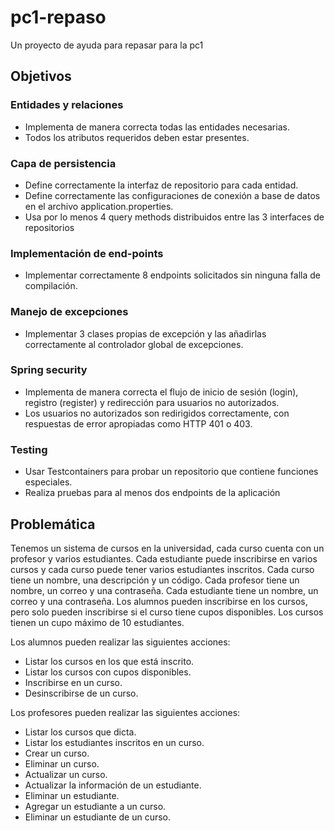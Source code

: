 # pc1-repaso
Un proyecto de ayuda para repasar para la pc1

## Objetivos

### Entidades y relaciones
* Implementa de manera correcta todas las entidades necesarias.
* Todos los atributos requeridos deben estar presentes.

### Capa de persistencia
* Define correctamente la interfaz de repositorio para cada entidad.
* Define correctamente las configuraciones de conexión a base de datos en el archivo application.properties.
* Usa por lo menos 4 query methods distribuidos entre las 3 interfaces de repositorios

### Implementación de end-points
* Implementar correctamente 8 endpoints solicitados sin ninguna falla de compilación.

### Manejo de excepciones
* Implementar 3 clases propias de excepción y las añadirlas correctamente al controlador global de excepciones.

### Spring security
* Implementa de manera correcta el flujo de inicio de sesión (login), registro (register) y redirección para usuarios no autorizados.
* Los usuarios no autorizados son redirigidos correctamente, con respuestas de error apropiadas como HTTP 401 o 403.

### Testing
* Usar Testcontainers para probar un repositorio que contiene funciones especiales.
* Realiza pruebas para al menos dos endpoints de la aplicación

## Problemática

Tenemos un sistema de cursos en la universidad, cada curso cuenta con un profesor y varios estudiantes. Cada estudiante puede inscribirse en varios cursos y cada curso puede tener varios estudiantes inscritos. Cada curso tiene un nombre, una descripción y un código. Cada profesor tiene un nombre, un correo y una contraseña. Cada estudiante tiene un nombre, un correo y una contraseña.
Los alumnos pueden inscribirse en los cursos, pero solo pueden inscribirse si el curso tiene cupos disponibles. Los cursos tienen un cupo máximo de 10 estudiantes.

Los alumnos pueden realizar las siguientes acciones:
* Listar los cursos en los que está inscrito.
* Listar los cursos con cupos disponibles.
* Inscribirse en un curso.
* Desinscribirse de un curso.

Los profesores pueden realizar las siguientes acciones:
* Listar los cursos que dicta.
* Listar los estudiantes inscritos en un curso.
* Crear un curso.
* Eliminar un curso.
* Actualizar un curso.
* Actualizar la información de un estudiante.
* Eliminar un estudiante.
* Agregar un estudiante a un curso.
* Eliminar un estudiante de un curso.
